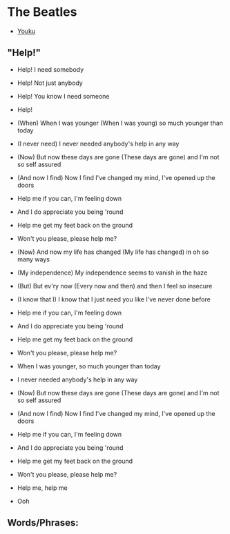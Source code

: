 # The Beatles
- [Youku](http://v.youku.com/v_show/id_XMjk4NDM2MTEyMA==.html?spm=a2h0k.8191407.0.0&from=s1.8-1-1.2)

## "Help!"
- Help! I need somebody
- Help! Not just anybody
- Help! You know I need someone
- Help!

- (When) When I was younger (When I was young) so much younger than today
- (I never need) I never needed anybody's help in any way
- (Now) But now these days are gone (These days are gone) and I'm not so self assured
- (And now I find) Now I find I've changed my mind, I've opened up the doors

- Help me if you can, I'm feeling down
- And I do appreciate you being 'round
- Help me get my feet back on the ground
- Won't you please, please help me?

- (Now) And now my life has changed (My life has changed) in oh so many ways
- (My independence) My independence seems to vanish in the haze
- (But) But ev'ry now (Every now and then) and then I feel so insecure
- (I know that I) I know that I just need you like I've never done before

- Help me if you can, I'm feeling down
- And I do appreciate you being 'round
- Help me get my feet back on the ground
- Won't you please, please help me?

- When I was younger, so much younger than today
- I never needed anybody's help in any way
- (Now) But now these days are gone (These days are gone) and I'm not so self assured
- (And now I find) Now I find I've changed my mind, I've opened up the doors

- Help me if you can, I'm feeling down
- And I do appreciate you being 'round
- Help me get my feet back on the ground
- Won't you please, please help me?

- Help me, help me
- Ooh 

## Words/Phrases:
